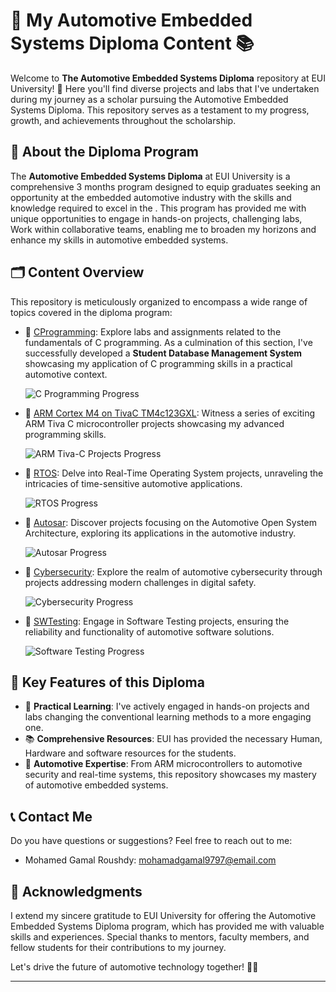 # 🚀 My Automotive Embedded Systems Diploma Content 📚

Welcome to **The Automotive Embedded Systems Diploma** repository at EUI University! 🎉 Here you'll find diverse projects and labs that I've undertaken during my journey as a scholar pursuing the Automotive Embedded Systems Diploma. This repository serves as a testament to my progress, growth, and achievements throughout the scholarship.

## 📖 About the Diploma Program

The **Automotive Embedded Systems Diploma** at EUI University is a comprehensive 3 months program designed to equip graduates seeking an opportunity at the embedded automotive industry with the skills and knowledge required to excel in the . This program has provided me with unique opportunities to engage in hands-on projects, challenging labs, Work within collaborative teams, enabling me to broaden my horizons and enhance my skills in automotive embedded systems.

## 🗂 Content Overview

This repository is meticulously organized to encompass a wide range of topics covered in the diploma program:

- 📁 [CProgramming](./C-programming): Explore labs and assignments related to the fundamentals of C programming. As a culmination of this section, I've successfully developed a **Student Database Management System** showcasing my application of C programming skills in a practical automotive context. 

  ![C Programming Progress](https://progress-bar.dev/100/?title=Progress&color=red,green)

- 📁 [ARM Cortex M4 on TivaC TM4c123GXL](./ARM_TIVA-C): Witness a series of exciting ARM Tiva C microcontroller projects showcasing my advanced programming skills. 

  ![ARM Tiva-C Projects Progress](https://progress-bar.dev/70/?title=Progress&color=red,yellow,green)

- 📁 [RTOS](./RTOS): Delve into Real-Time Operating System projects, unraveling the intricacies of time-sensitive automotive applications.

  ![RTOS Progress](https://progress-bar.dev/0/?title=Progress&color=red)

- 📁 [Autosar](./Autosar): Discover projects focusing on the Automotive Open System Architecture, exploring its applications in the automotive industry.

  ![Autosar Progress](https://progress-bar.dev/0/?title=Progress&color=red)

- 📁 [Cybersecurity](./Cybersecurity): Explore the realm of automotive cybersecurity through projects addressing modern challenges in digital safety.

  ![Cybersecurity Progress](https://progress-bar.dev/0/?title=Progress&color=red)

- 📁 [SWTesting](./SWTesting): Engage in Software Testing projects, ensuring the reliability and functionality of automotive software solutions.

  ![Software Testing Progress](https://progress-bar.dev/0/?title=Progress&color=red)

## 🌟 Key Features of this Diploma

- 🧪 **Practical Learning**: I've actively engaged in hands-on projects and labs changing the conventional learning methods to a more engaging one.
- 📚 **Comprehensive Resources**:  EUI has provided the necessary Human, Hardware and software resources for the students.
- 🚗 **Automotive Expertise**: From ARM microcontrollers to automotive security and real-time systems, this repository showcases my mastery of automotive embedded systems.

## 📞 Contact Me

Do you have questions or suggestions? Feel free to reach out to me:

- Mohamed Gamal Roushdy: mohamadgamal9797@email.com

## 📢 Acknowledgments

I extend my sincere gratitude to EUI University for offering the Automotive Embedded Systems Diploma program, which has provided me with valuable skills and experiences. Special thanks to mentors, faculty members, and fellow students for their contributions to my journey.

Let's drive the future of automotive technology together! 🚗🔧

---

